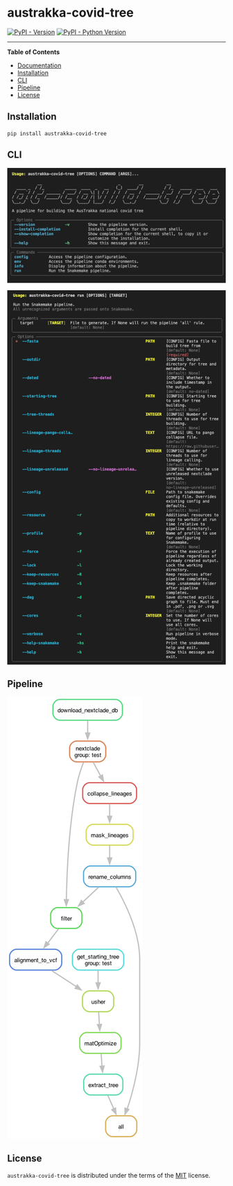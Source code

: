 # austrakka-covid-tree

[![PyPI - Version](https://img.shields.io/pypi/v/austrakka-covid-tree.svg)](https://pypi.org/project/austrakka-covid-tree)
[![PyPI - Python Version](https://img.shields.io/pypi/pyversions/austrakka-covid-tree.svg)](https://pypi.org/project/austrakka-covid-tree)

-----

**Table of Contents**
- [Documentation](https://austrakka.github.io/austrakka-covid-tree/)
- [Installation](#installation)
- [CLI](#cli)
- [Pipeline](#pipeline)
- [License](#license)

## Installation

```console
pip install austrakka-covid-tree
```

## CLI 

![](docs/images/cli.png)

![](docs/images/run_cli.png)

## Pipeline

![](docs/images/dag.png)

## License

`austrakka-covid-tree` is distributed under the terms of the [MIT](https://spdx.org/licenses/MIT.html) license.
